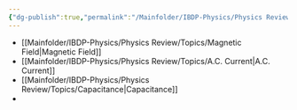 ```yaml
---
{"dg-publish":true,"permalink":"/Mainfolder/IBDP-Physics/Physics Review/Topics/Electromagnetic induction (HL)/"}
---
```


- [[Mainfolder/IBDP-Physics/Physics Review/Topics/Magnetic Field\|Magnetic Field]]
- [[Mainfolder/IBDP-Physics/Physics Review/Topics/A.C. Current\|A.C. Current]] 
- [[Mainfolder/IBDP-Physics/Physics Review/Topics/Capacitance\|Capacitance]] 
- 